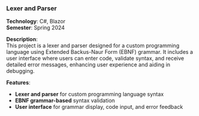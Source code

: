 ### Lexer and Parser

**Technology**: C#, Blazor  
**Semester**: Spring 2024  

**Description**:  
This project is a lexer and parser designed for a custom programming language using Extended Backus-Naur Form (EBNF) grammar. It includes a user interface where users can enter code, validate syntax, and receive detailed error messages, enhancing user experience and aiding in debugging.

**Features**:
- **Lexer and parser** for custom programming language syntax
- **EBNF grammar-based** syntax validation
- **User interface** for grammar display, code input, and error feedback
